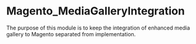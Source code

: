 # Magento_MediaGalleryIntegration

The purpose of this module is to keep the integration of enhanced media gallery to Magento separated from implementation.
